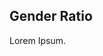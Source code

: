 <script>
import { base } from "$app/paths";
</script>

<section class="justify">

## Gender Ratio

Lorem Ipsum.


</section>

